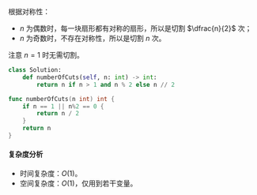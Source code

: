 根据对称性：

- $n$ 为偶数时，每一块扇形都有对称的扇形，所以是切割 $\dfrac{n}{2}$ 次；
- $n$ 为奇数时，不存在对称性，所以是切割 $n$ 次。

注意 $n=1$ 时无需切割。

```py [sol1-Python3]
class Solution:
    def numberOfCuts(self, n: int) -> int:
        return n if n > 1 and n % 2 else n // 2
```

```go [sol1-Go]
func numberOfCuts(n int) int {
	if n == 1 || n%2 == 0 {
		return n / 2
	}
	return n
}
```

#### 复杂度分析

- 时间复杂度：$O(1)$。
- 空间复杂度：$O(1)$，仅用到若干变量。
